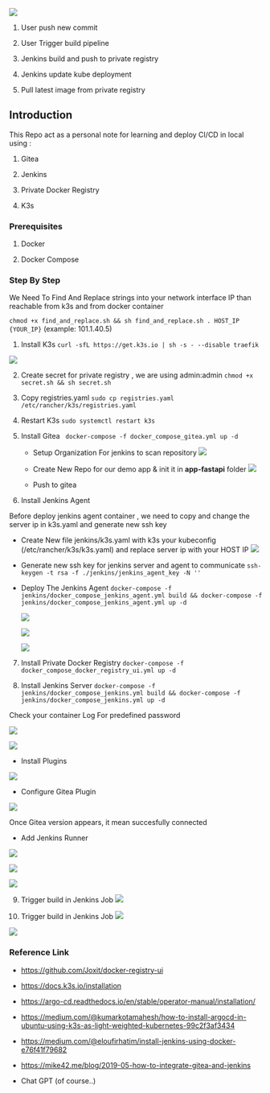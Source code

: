 
![](https://github.com/dimaspriyo/ci-cd-demo/screenshoots/flow.png)

1. User push new commit

2. User Trigger build pipeline

3. Jenkins build and push to private registry

4. Jenkins update kube deployment

5. Pull latest image from private registry


## Introduction

This Repo act as a personal note for learning and deploy CI/CD in local using :

1. Gitea

2. Jenkins

3. Private Docker Registry

4. K3s

  

### Prerequisites
	
1. Docker

2. Docker Compose

  

### Step By Step

  

We Need To Find And Replace strings into your network interface IP than reachable from k3s and from docker container

  

`chmod +x find_and_replace.sh && sh find_and_replace.sh . HOST_IP {YOUR_IP}` (example: 101.1.40.5)

  

1. Install K3s
`curl -sfL https://get.k3s.io | sh -s - --disable traefik`

![](https://github.com/dimaspriyo/ci-cd-demo/blob/main/screenshoots/k3s-running.png)

2. Create secret for private registry , we are using admin:admin
`chmod +x secret.sh && sh secret.sh`


3. Copy registries.yaml
`sudo cp registries.yaml /etc/rancher/k3s/registries.yaml`


4. Restart K3s
`sudo systemctl restart k3s`

5. Install Gitea
` docker-compose -f docker_compose_gitea.yml up -d`

	- Setup Organization For jenkins to scan repository
	![](https://github.com/dimaspriyo/ci-cd-demo/blob/main/screenshoots/gitea-organization.png)

	- Create New Repo for our demo app & init it in **app-fastapi** folder
	![](https://github.com/dimaspriyo/ci-cd-demo/blob/main/screenshoots/gitea-new-repo.png)

	- Push to gitea

  

6. Install Jenkins Agent  

Before deploy jenkins agent container , we need to copy and change the server ip in k3s.yaml and generate new ssh key

- Create New file jenkins/k3s.yaml with k3s your kubeconfig (/etc/rancher/k3s/k3s.yaml) and replace server ip with your HOST IP
	![](https://github.com/dimaspriyo/ci-cd-demo/blob/main/screenshoots/k3s-kubeconfig.png)

- Generate new ssh key for jenkins server and agent to communicate
`ssh-keygen -t rsa -f ./jenkins/jenkins_agent_key -N ''`

  

- Deploy The Jenkins Agent
	`docker-compose -f jenkins/docker_compose_jenkins_agent.yml build && docker-compose -f jenkins/docker_compose_jenkins_agent.yml up -d`

  ![](https://github.com/dimaspriyo/ci-cd-demo/blob/main/screenshoots/jenkins-new-runner-1.png)

  ![](https://github.com/dimaspriyo/ci-cd-demo/blob/main/screenshoots/jenkins-new-runner-2.png)

  ![](https://github.com/dimaspriyo/ci-cd-demo/blob/main/screenshoots/jenkins-new-runner-4.png)

  
7. Install Private Docker Registry
`docker-compose -f docker_compose_docker_registry_ui.yml up -d`

  

8. Install Jenkins Server
`docker-compose -f jenkins/docker_compose_jenkins.yml build && docker-compose -f jenkins/docker_compose_jenkins.yml up -d`

  

Check your container Log For predefined password

![](https://github.com/dimaspriyo/ci-cd-demo/blob/main/screenshoots/jenkins-predefined-password.png)


![](https://github.com/dimaspriyo/ci-cd-demo/blob/main/screenshoots/jenkins-sugested-plugin.png)

- Install Plugins

![](https://github.com/dimaspriyo/ci-cd-demo/blob/main/screenshoots/jenkins-plugin.png)

- Configure Gitea Plugin

![](https://github.com/dimaspriyo/ci-cd-demo/blob/main/screenshoots/jenkins-gitea-configure.png)

Once Gitea version appears, it mean succesfully connected

- Add Jenkins Runner

![](https://github.com/dimaspriyo/ci-cd-demo/blob/main/screenshoots/jenkins-new-runner-1.png)

![](https://github.com/dimaspriyo/ci-cd-demo/blob/main/screenshoots/jenkins-new-runner-2.png)

![](https://github.com/dimaspriyo/ci-cd-demo/blob/main/screenshoots/jenkins-new-runner-3.png)


  9. Trigger build in Jenkins Job 
![](https://github.com/dimaspriyo/ci-cd-demo/blob/main/screenshoots/jenkins-job.png)

  10. Trigger build in Jenkins Job 
![](https://github.com/dimaspriyo/ci-cd-demo/blob/main/screenshoots/app-fastapi-running.png)

![](https://github.com/dimaspriyo/ci-cd-demo/blob/main/screenshoots/curl-success.png)

### Reference Link

- https://github.com/Joxit/docker-registry-ui

- https://docs.k3s.io/installation

- https://argo-cd.readthedocs.io/en/stable/operator-manual/installation/

- https://medium.com/@kumarkotamahesh/how-to-install-argocd-in-ubuntu-using-k3s-as-light-weighted-kubernetes-99c2f3af3434

- https://medium.com/@eloufirhatim/install-jenkins-using-docker-e76f41f79682

- https://mike42.me/blog/2019-05-how-to-integrate-gitea-and-jenkins

- Chat GPT (of course..)